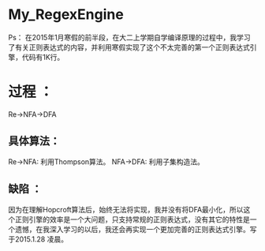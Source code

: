 # My_RegexEngine
Ps：
    在2015年1月寒假的前半段，在大二上学期自学编译原理的过程中，我学习了有关正则表达式的内容，并利用寒假实现了这个不太完善的第一个正则表达式引擎，代码有1K行。
<h1>过程 ：</h1>
        Re->NFA->DFA
<h2>具体算法：</h2>
        Re->NFA:
        利用Thompson算法。
        NFA->DFA:
        利用子集构造法。
<h2>缺陷 ：</h2>
  因为在理解Hopcroft算法后，始终无法将实现，我并没有将DFA最小化，所以这个正则引擎的效率是一个大问题，只支持常规的正则表达式，没有其它的特性是一个遗憾，在我深入学习的以后，我还会再实现一个更加完善的正则表达式引擎。写于2015.1.28 凌晨。

